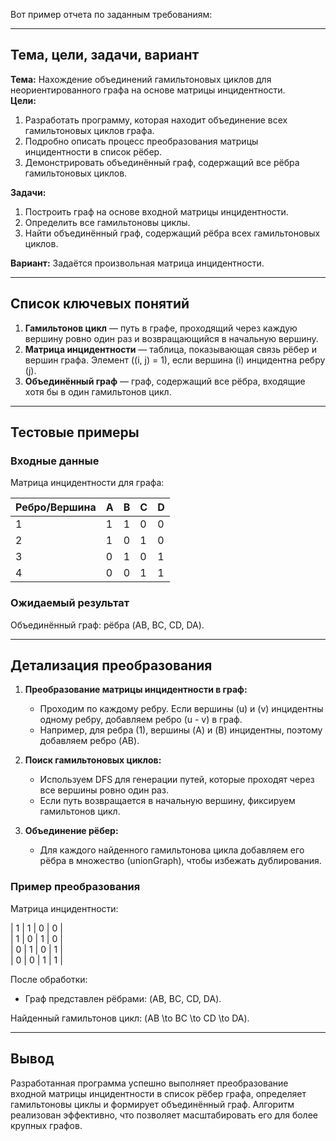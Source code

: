 Вот пример отчета по заданным требованиям:

---

## **Тема, цели, задачи, вариант**

**Тема:** Нахождение объединений гамильтоновых циклов для неориентированного графа на основе матрицы инцидентности.  
**Цели:**  
1. Разработать программу, которая находит объединение всех гамильтоновых циклов графа.  
2. Подробно описать процесс преобразования матрицы инцидентности в список рёбер.  
3. Демонстрировать объединённый граф, содержащий все рёбра гамильтоновых циклов.  

**Задачи:**  
1. Построить граф на основе входной матрицы инцидентности.  
2. Определить все гамильтоновы циклы.  
3. Найти объединённый граф, содержащий рёбра всех гамильтоновых циклов.  

**Вариант:** Задаётся произвольная матрица инцидентности.  

---

## **Список ключевых понятий**

1. **Гамильтонов цикл** — путь в графе, проходящий через каждую вершину ровно один раз и возвращающийся в начальную вершину.  
2. **Матрица инцидентности** — таблица, показывающая связь рёбер и вершин графа. Элемент \((i, j) = 1\), если вершина \(i\) инцидентна ребру \(j\).  
3. **Объединённый граф** — граф, содержащий все рёбра, входящие хотя бы в один гамильтонов цикл.  

---

## **Тестовые примеры**

### Входные данные  
Матрица инцидентности для графа:  

| Ребро/Вершина | A | B | C | D |  
|---------------|---|---|---|---|  
| 1             | 1 | 1 | 0 | 0 |  
| 2             | 1 | 0 | 1 | 0 |  
| 3             | 0 | 1 | 0 | 1 |  
| 4             | 0 | 0 | 1 | 1 |  

### Ожидаемый результат  
Объединённый граф: рёбра \(AB, BC, CD, DA\).

---

## **Детализация преобразования**

1. **Преобразование матрицы инцидентности в граф:**  
   - Проходим по каждому ребру. Если вершины \(u\) и \(v\) инцидентны одному ребру, добавляем ребро \(u - v\) в граф.  
   - Например, для ребра \(1\), вершины \(A\) и \(B\) инцидентны, поэтому добавляем ребро \(AB\).  

2. **Поиск гамильтоновых циклов:**  
   - Используем DFS для генерации путей, которые проходят через все вершины ровно один раз.  
   - Если путь возвращается в начальную вершину, фиксируем гамильтонов цикл.  

3. **Объединение рёбер:**  
   - Для каждого найденного гамильтонова цикла добавляем его рёбра в множество \(unionGraph\), чтобы избежать дублирования.  

### Пример преобразования  
Матрица инцидентности:  

| 1 | 1 | 0 | 0 |  
| 1 | 0 | 1 | 0 |  
| 0 | 1 | 0 | 1 |  
| 0 | 0 | 1 | 1 |  

После обработки:  
- Граф представлен рёбрами: \(AB, BC, CD, DA\).  

Найденный гамильтонов цикл: \(AB \to BC \to CD \to DA\).  

---

## **Вывод**

Разработанная программа успешно выполняет преобразование входной матрицы инцидентности в список рёбер графа, определяет гамильтоновы циклы и формирует объединённый граф. Алгоритм реализован эффективно, что позволяет масштабировать его для более крупных графов.
